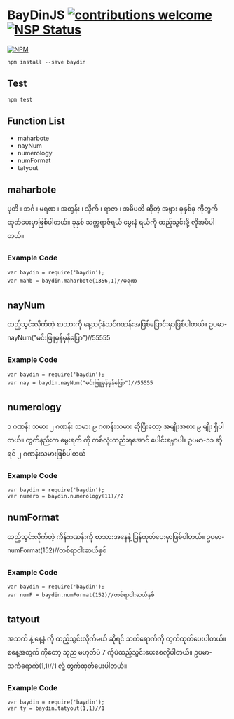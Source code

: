 # BayDinJS [![contributions welcome](https://img.shields.io/badge/contributions-welcome-brightgreen.svg?style=flat)](https://github.com/AungMyoKyaw/BayDin/issues)[![NSP Status](https://nodesecurity.io/orgs/aung-myo-kyaw/projects/83ceca4c-ac5b-4062-b388-324a0b75b135/badge)](https://nodesecurity.io/orgs/aung-myo-kyaw/projects/83ceca4c-ac5b-4062-b388-324a0b75b135)

[![NPM](https://nodei.co/npm/baydin.png)](https://nodei.co/npm/baydin/)
```
npm install --save baydin
```
## Test
```
npm test
```

## Function List
- maharbote
- nayNum
- numerology
- numFormat
- tatyout

## maharbote
ပုတိ ၊ ဘင်္ဂ ၊ မရဏ ၊ အထွန်း ၊ သိုက် ၊ ရာဇာ ၊ အဓိပတိ ဆိုတဲ့ အဖွား ခုနှစ်ခု ကိုတွက်ထုတ်ပေးမှာဖြစ်ပါတယ်။ ခုနှစ် သက္ကရာဇ်ရယ် မွေးနံ ရယ်ကို ထည့်သွင်းဖို့ လိုအပ်ပါတယ်။

### Example Code
```
var baydin = require('baydin');
var mahb = baydin.maharbote(1356,1)//မရဏ
```

## nayNum
ထည့်သွင်းလိုက်တဲ့ စာသားကို နေ့သင့်နံသင်ဂဏန်းအဖြစ်ပြောင်းမှာဖြစ်ပါတယ်။ ဥပမာ-nayNum("မင်းဖြူမှန်မှန်ပြော")//55555

### Example Code
```
var baydin = require('baydin');
var nay = baydin.nayNum("မင်းဖြူမှန်မှန်ပြော")//55555
```

## numerology
၁ ဂဏန်း သမား ၂ ဂဏန်း သမား ၉ ဂဏန်းသမား ဆိုပြီးတော့ အမျိုးအစား ၉ မျိုး ရှိပါတယ်။ တွက်နည်းက မွေးရက် ကို တစ်လုံးတည်းရအောင် ပေါင်းရမှာပါ။ ဥပမာ-၁၁ ဆိုရင် ၂ ဂဏန်းသမားဖြစ်ပါတယ်

### Example Code
```
var baydin = require('baydin');
var numero = baydin.numerology(11)//2
```

## numFormat
ထည့်သွင်းလိုက်တဲ့ ကိန်းဂဏန်းကို စာသားအနေနဲ့ ပြန်ထုတ်ပေးမှာဖြစ်ပါတယ်။ ဥပမာ-numFormat(152)//တစ်ရာငါးဆယ်နှစ်

### Example Code
```
var baydin = require('baydin');
var numF = baydin.numFormat(152)//တစ်ရာငါးဆယ်နှစ်
```

## tatyout
အသက် နဲ့ နေ့နံ ကို ထည့်သွင်းလိုက်မယ် ဆိုရင် သက်ရောက်ကို တွက်ထုတ်ပေးပါတယ်။ စနေ့အတွက် ကိုတော့ သုည မဟုတ်ပဲ 7 ကိုပဲထည့်သွင်းပေးစေလိုပါတယ်။ ဥပမာ-သက်ရောက်(1,1)//1 လို့ တွက်ထုတ်ပေးပါတယ်။

### Example Code
```
var baydin = require('baydin');
var ty = baydin.tatyout(1,1)//1
```
